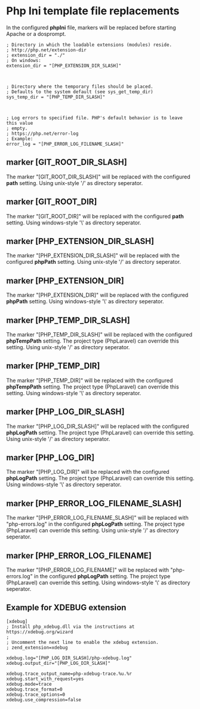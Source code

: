 # Php Ini template file replacements

In the configured **phpIni** file, markers will be replaced before starting Apache or a dosprompt.

```
; Directory in which the loadable extensions (modules) reside.
; http://php.net/extension-dir
; extension_dir = "./"
; On windows:
extension_dir = "[PHP_EXTENSION_DIR_SLASH]"



; Directory where the temporary files should be placed.
; Defaults to the system default (see sys_get_temp_dir)
sys_temp_dir = "[PHP_TEMP_DIR_SLASH]"



; Log errors to specified file. PHP's default behavior is to leave this value
; empty.
; https://php.net/error-log
; Example:
error_log = "[PHP_ERROR_LOG_FILENAME_SLASH]"
```

## marker \[GIT_ROOT_DIR_SLASH\]
The marker "\[GIT_ROOT_DIR_SLASH\]" will be replaced with the configured **path** setting. Using unix-style '/' as directory seperator.

## marker \[GIT_ROOT_DIR\]
The marker "\[GIT_ROOT_DIR\]" will be replaced with the configured **path** setting. Using windows-style '\\' as directory seperator.



## marker \[PHP_EXTENSION_DIR_SLASH\]
The marker "\[PHP_EXTENSION_DIR_SLASH\]" will be replaced with the configured **phpPath** setting. Using unix-style '/' as directory seperator.

## marker \[PHP_EXTENSION_DIR\]
The marker "\[PHP_EXTENSION_DIR\]" will be replaced with the configured **phpPath** setting. Using windows-style '\\' as directory seperator.



## marker \[PHP_TEMP_DIR_SLASH\]
The marker "\[PHP_TEMP_DIR_SLASH\]" will be replaced with the configured **phpTempPath** setting. The project type (PhpLaravel) can override this setting. Using unix-style '/' as directory seperator.

## marker \[PHP_TEMP_DIR\]
The marker "\[PHP_TEMP_DIR\]" will be replaced with the configured **phpTempPath** setting. The project type (PhpLaravel) can override this setting. Using windows-style '\\' as directory seperator.



## marker \[PHP_LOG_DIR_SLASH\]
The marker "\[PHP_LOG_DIR_SLASH\]" will be replaced with the configured **phpLogPath** setting. The project type (PhpLaravel) can override this setting. Using unix-style '/' as directory seperator.

## marker \[PHP_LOG_DIR\]
The marker "\[PHP_LOG_DIR\]" will be replaced with the configured **phpLogPath** setting. The project type (PhpLaravel) can override this setting. Using windows-style '\\' as directory seperator.



## marker \[PHP_ERROR_LOG_FILENAME_SLASH\]
The marker "\[PHP_ERROR_LOG_FILENAME_SLASH\]" will be replaced with "php-errors.log" in the configured **phpLogPath** setting. The project type (PhpLaravel) can override this setting. Using unix-style '/' as directory seperator.

## marker \[PHP_ERROR_LOG_FILENAME\]
The marker "\[PHP_ERROR_LOG_FILENAME\]" will be replaced with "php-errors.log" in the configured **phpLogPath** setting. The project type (PhpLaravel) can override this setting. Using windows-style '\\' as directory seperator.



## Example for XDEBUG extension

```
[xdebug]
; Install php_xdebug.dll via the instructions at https://xdebug.org/wizard
;
; Uncomment the next line to enable the xdebug extension.
; zend_extension=xdebug

xdebug.log="[PHP_LOG_DIR_SLASH]/php-xdebug.log"
xdebug.output_dir="[PHP_LOG_DIR_SLASH]"

xdebug.trace_output_name=php-xdebug-trace.%u.%r
xdebug.start_with_request=yes
xdebug.mode=trace
xdebug.trace_format=0
xdebug.trace_options=0
xdebug.use_compression=false
```